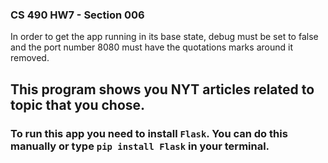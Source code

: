### CS 490 HW7 - Section 006

In order to get the app running in its base state, debug must be set to false and the port number 8080 must have the quotations marks around it removed.

## This program shows you NYT articles related to topic that you chose. 
### To run this app you need to install `Flask`. You can do this manually or type `pip install Flask` in your terminal. 
